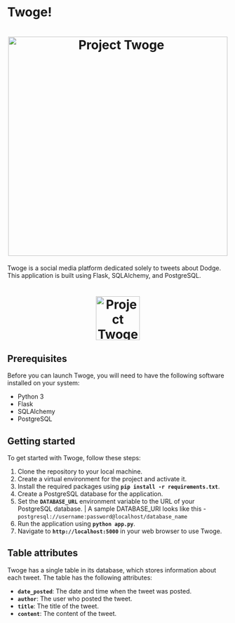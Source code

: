 # **Twoge**!

<h1 align="center">
	<img
		width="500"
		alt="Project Twoge"
		src="./static/img/twoge-cover.png">
</h1>

Twoge is a social media platform dedicated solely to tweets about Dodge. This application is built using Flask, SQLAlchemy, and PostgreSQL.

<h1 align="center">
	<img
		width="100"
		alt="Project Twoge"
		src="./static/img/twoge.png">
</h1>

## **Prerequisites**

Before you can launch Twoge, you will need to have the following software installed on your system:

- Python 3
- Flask
- SQLAlchemy
- PostgreSQL

## **Getting started**

To get started with Twoge, follow these steps:

1. Clone the repository to your local machine.
2. Create a virtual environment for the project and activate it.
3. Install the required packages using **`pip install -r requirements.txt`**.
4. Create a PostgreSQL database for the application.
5. Set the **`DATABASE_URL`** environment variable to the URL of your PostgreSQL database.
| A sample DATABASE_URI looks like this - `postgresql://username:password@localhost/database_name`
6. Run the application using **`python app.py`**.
7. Navigate to **`http://localhost:5000`** in your web browser to use Twoge.

## **Table attributes**

Twoge has a single table in its database, which stores information about each tweet. The table has the following attributes:

- **`date_posted`**: The date and time when the tweet was posted.
- **`author`**: The user who posted the tweet.
- **`title`**: The title of the tweet.
- **`content`**: The content of the tweet.